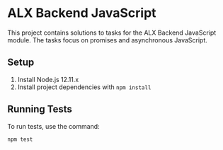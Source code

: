 # ALX Backend JavaScript

This project contains solutions to tasks for the ALX Backend JavaScript module. The tasks focus on promises and asynchronous JavaScript.

## Setup

1. Install Node.js 12.11.x
2. Install project dependencies with `npm install`

## Running Tests

To run tests, use the command:
```sh
npm test

